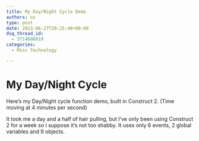 ```yaml
---
title: My Day/Night Cycle Demo
authors: oz
type: post
date: 2013-06-27T20:25:40+00:00
dsq_thread_id:
  - 3714606019
categories:
  - Misc Technology

---
```

# My Day/Night Cycle



Here&#8217;s my Day/Night cycle function demo, built in Construct 2. (Time moving at 4 minutes per second)





It took me a day and a half of hair pulling, but I&#8217;ve only been using Construct 2 for a week so I suppose it&#8217;s not too shabby. It uses only 6 events, 2 global variables and 9 objects.